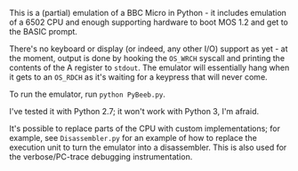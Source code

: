 This is a (partial) emulation of a BBC Micro in Python - it includes emulation
of a 6502 CPU and enough supporting hardware to boot MOS 1.2 and get to the
BASIC prompt.

There's no keyboard or display (or indeed, any other I/O) support as yet -
at the moment, output is done by hooking the `OS_WRCH` syscall and
printing the contents of the A register to `stdout`. The emulator will
essentially hang when it gets to an `OS_RDCH` as it's waiting for a keypress
that will never come.

To run the emulator, run `python PyBeeb.py`.

I've tested it with Python 2.7; it won't work with Python 3, I'm afraid.

It's possible to replace parts of the CPU with custom implementations; for
example, see `Disassembler.py` for an example of how to replace the execution
unit to turn the emulator into a disassembler. This is also used for the
verbose/PC-trace debugging instrumentation.

